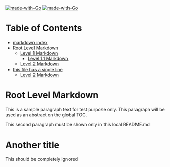 [![made-with-Go](https://img.shields.io/badge/Made%20with-Go-1f425f.svg)](http://golang.org)
[![made-with-Go](https://img.shields.io/badge/Made%20with-Go-1f425f.svg)](http://golang.org)

# Table of Contents
* [markdown index](#markdown-index)
* [Root Level Markdown](#root-level-markdown)
  * [Level 1 Markdown](#level-1-markdown)
    * [Level 1.1 Markdown](#level-11-markdown)
  * [Level 2 Markdown](#level-2-markdown)
* [this file has a single line](#this-file-has-a-single-line)
  * [Level 2 Markdown](#level-2-markdown-1)

# Root Level Markdown

This is a sample paragraph text for test purpose only. This paragraph will be used as an abstract on the global TOC.

This second paragraph must be shown only in this local README.md

# Another title

This should be completely ignored
